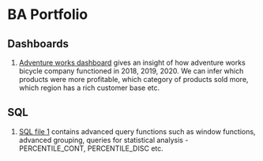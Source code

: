 # BA Portfolio

## Dashboards
1. [Adventure works dashboard](https://github.com/suriya1136/BA/blob/main/adventure_works_postgresql.pbix) gives an insight of how adventure works bicycle company functioned in 2018, 2019, 2020. We can infer which products were more profitable, which category of products sold more, which region has a rich customer base etc.

## SQL
1. [SQL file 1](https://github.com/suriya1136/BA/blob/main/Advanced%20queries.sql) contains advanced query functions such as window functions, advanced grouping, queries for statistical analysis - PERCENTILE_CONT, PERCENTILE_DISC etc.
